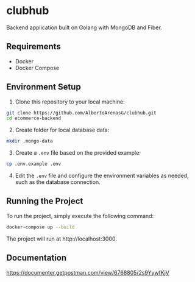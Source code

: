 # clubhub
Backend application built on Golang with MongoDB and Fiber.

## Requirements

- Docker
- Docker Compose

## Environment Setup

1. Clone this repository to your local machine:

```bash
git clone https://github.com/AlbertoArenasG/clubhub.git
cd ecommerce-backend
```

2. Create folder for local database data:

```bash
mkdir .mongo-data
```

3. Create a `.env` file based on the provided example:

```bash
cp .env.example .env
```

4. Edit the `.env` file and configure the environment variables as needed, such as the database connection.

## Running the Project

To run the project, simply execute the following command:

```bash
docker-compose up --build
```

The project will run at http://localhost:3000.

## Documentation

https://documenter.getpostman.com/view/6768805/2s9YywfKjV
